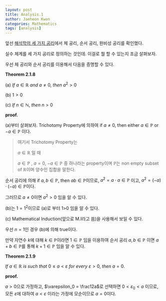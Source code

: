 ```yaml
---
layout: post
title: Analysis.1
author: Jaeheon Kwon
categories: Mathematics
tags: [analysis]
---
```




앞선 [해석학의 세 가지 공리](https://py-tonic.github.io/mathematics/2020/09/18/analysis0-post/)에서 체 공리, 순서 공리, 완비성 공리를 확인했다.

실수 체계를 세 가지 공리로 정의하는 것인데. 이걸로 뭘 할 수 있는지 조금 살펴보자.



우선 체 공리와 순서 공리를 이용해서 다음을 증명할 수 있다.

**Theorem 2.1.8**

(a) $If\ a \in \mathbb R\ and \ a\neq0,\ then\ a^2 >0$

(b) $1>0$

(c) $If\ n\in\mathbb N,\ then\ n>0$





**proof.**

(a)부터 살펴보자. Trichotomy Property에 의하여 if $a\neq0$, then either $a\in\mathbb P$ or $-a \in\mathbb P$ 이다.

> 여기서 Trichotomy Property는
>
> $a\in\mathbb R$ 일 때
>
> $a\in\mathbb P$ , $a=0$, $-a\in\mathbb P$ 중 하나라는 property이며 $\mathbb P$는 non empty subset of $\mathbb R$이며 양수인 집합을 말한다.



순서 공리에 의해 if $a,b \in \mathbb P$, then $ab \in \mathbb P$이므로, $a^2 = a\cdot a \in \mathbb P$ 이고, $a^2 = (-a)\cdot(-a) \in \mathbb P$이다.

그러므로 $a\neq 0$이면 $a^2>0$ 임을 알 수 있다.



(b)는 $1=1^2$이므로 (a)로 부터 1>0 임을 알 수 있다.

(c) Mathematical Induction(앞으로 M.I라고 씀)을 사용해서 보일 수 있다.

우선 $n=1$인 경우 (b)에 의해 true이다.

만약 자연수 $k$에 대해 $k\in\mathbb P$이라면 $1\in\mathbb P$ 임을 이용하여 순서 공리 $a,b\in\mathbb P$ 이면 $a+b\in\mathbb P$를 통해 $k+1\in\mathbb P$ 임을 알 수 있다.





**Theorem 2.1.9**

$If\ a\in\mathbb R\ is \ such\ that\ 0\leq a<\varepsilon\ for\ every \ \varepsilon>0,\ then\ a=0.$



**proof.**

$a>0$으로 가정하고, $\varepsilon_0 = \frac12a$로 선택하면 $0<\varepsilon_0<a$ 이므로, 모든 $\varepsilon$에 대하여 $a<\varepsilon$ 이라는 가정에 모순이므로 $a=0$이다.



